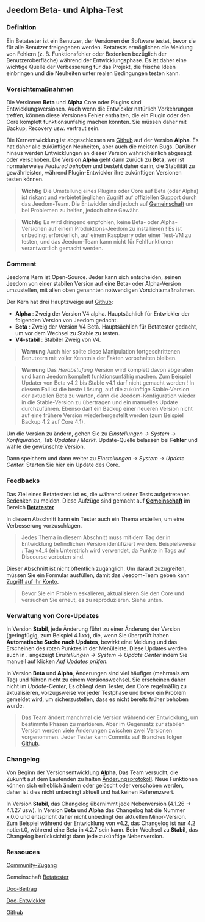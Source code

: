 
## Jeedom Beta- und Alpha-Test

### Definition

Ein Betatester ist ein Benutzer, der Versionen der Software testet, bevor sie für alle Benutzer freigegeben werden. Betatests ermöglichen die Meldung von Fehlern (z. B. Funktionsfehler oder Bedenken bezüglich der Benutzeroberfläche) während der Entwicklungsphase. Es ist daher eine wichtige Quelle der Verbesserung für das Projekt, die frische Ideen einbringen und die Neuheiten unter realen Bedingungen testen kann. 

### Vorsichtsmaßnahmen

Die Versionen **Beta** und **Alpha** Core oder Plugins sind Entwicklungsversionen. Auch wenn die Entwickler natürlich Vorkehrungen treffen, können diese Versionen Fehler enthalten, die ein Plugin oder den Core komplett funktionsunfähig machen könnten. Sie müssen daher mit Backup, Recovery usw. vertraut sein.

Die Kernentwicklung ist abgeschlossen am [Github](https://github.com/jeedom/core) auf der Version **Alpha**. Es hat daher alle zukünftigen Neuheiten, aber auch die meisten Bugs. Darüber hinaus werden Entwicklungen an dieser Version wahrscheinlich abgesagt oder verschoben. Die Version **Alpha** geht dann zurück zu **Beta**, wer ist normalerweise *Featured behoben* und besteht daher darin, die Stabilität zu gewährleisten, während Plugin-Entwickler ihre zukünftigen Versionen testen können.

> **Wichtig**
> Die Umstellung eines Plugins oder Core auf Beta (oder Alpha) ist riskant und verbietet jeglichen Zugriff auf offiziellen Support durch das Jeedom-Team. Die Entwickler sind jedoch auf [Gemeinschaft](https://community.jeedom.com/) um bei Problemen zu helfen, jedoch ohne Gewähr.

> **Wichtig**
> Es wird dringend empfohlen, keine Beta- oder Alpha-Versionen auf einem Produktions-Jeedom zu installieren ! Es ist unbedingt erforderlich, auf einem Raspberry oder einer Test-VM zu testen, und das Jeedom-Team kann nicht für Fehlfunktionen verantwortlich gemacht werden.

### Comment

Jeedoms Kern ist Open-Source. Jeder kann sich entscheiden, seinen Jeedom von einer stabilen Version auf eine Beta- oder Alpha-Version umzustellen, mit allen oben genannten notwendigen Vorsichtsmaßnahmen.

Der Kern hat drei Hauptzweige auf [Github](https://github.com/jeedom/core):

-  **Alpha** : Zweig der Version V4 alpha. Hauptsächlich für Entwickler der folgenden Version von Jeedom gedacht.
-  **Beta** : Zweig der Version V4 Beta. Hauptsächlich für Betatester gedacht, um vor dem Wechsel zu Stable zu testen.
-  **V4-stabil** : Stabiler Zweig von V4.

> **Warnung**
> Auch hier sollte diese Manipulation fortgeschrittenen Benutzern mit voller Kenntnis der Fakten vorbehalten bleiben.

> **Warnung**
> Das *Herabstufung* Version wird komplett davon abgeraten und kann Jeedom komplett funktionsunfähig machen. Zum Beispiel Updater von Beta v4.2 bis Stable v4.1 darf nicht gemacht werden ! In diesem Fall ist die beste Lösung, auf die zukünftige Stable-Version der aktuellen Beta zu warten, dann die Jeedom-Konfiguration wieder in die Stable-Version zu übertragen und ein manuelles Update durchzuführen. Ebenso darf ein Backup einer neueren Version nicht auf eine frühere Version wiederhergestellt werden (zum Beispiel Backup 4.2 auf Core 4.1).

Um die Version zu ändern, gehen Sie zu *Einstellungen → System → Konfiguration*, Tab *Updates / Markt*. Update-Quelle belassen bei **Fehler** und wähle die gewünschte Version.

Dann speichern und dann weiter zu *Einstellungen → System → Update Center*. Starten Sie hier ein Update des Core.

### Feedbacks

Das Ziel eines Betatesters ist es, die während seiner Tests aufgetretenen Bedenken zu melden.
Diese Aufzüge sind gemacht auf **[Gemeinschaft](https://community.jeedom.com/)** im Bereich **[Betatester](https://community.jeedom.com/c/salon-des-beta-testeurs/6)**

In diesem Abschnitt kann ein Tester auch ein Thema erstellen, um eine Verbesserung vorzuschlagen.

> Jedes Thema in diesem Abschnitt muss mit dem Tag der in Entwicklung befindlichen Version identifiziert werden. Beispielsweise : Tag v4_4 (ein Unterstrich wird verwendet, da Punkte in Tags auf Discourse verboten sind.

Dieser Abschnitt ist nicht öffentlich zugänglich. Um darauf zuzugreifen, müssen Sie ein Formular ausfüllen, damit das Jeedom-Team geben kann [Zugriff auf Ihr Konto](https://blog.jeedom.com/jeedom-partenaire-beta-testeur/).

> Bevor Sie ein Problem eskalieren, aktualisieren Sie den Core und versuchen Sie erneut, es zu reproduzieren. Siehe unten.

### Verwaltung von Core-Updates

In Version **Stabil**, jede Änderung führt zu einer Änderung der Version (geringfügig, zum Beispiel 4.1.xx), die, wenn Sie überprüft haben **Automatische Suche nach Updates**, bewirkt eine Meldung und das Erscheinen des roten Punktes in der Menüleiste. Diese Updates werden auch in . angezeigt *Einstellungen → System → Update Center* indem Sie manuell auf klicken *Auf Updates prüfen*.

In Version **Beta** und **Alpha**, Änderungen sind viel häufiger (mehrmals am Tag) und führen nicht zu einem Versionswechsel. Sie erscheinen daher nicht im *Update-Center*, Es obliegt dem Tester, den Core regelmäßig zu aktualisieren, vorzugsweise vor jeder Testphase und bevor ein Problem gemeldet wird, um sicherzustellen, dass es nicht bereits früher behoben wurde.

> Das Team ändert manchmal die Version während der Entwicklung, um bestimmte Phasen zu markieren. Aber im Gegensatz zur stabilen Version werden viele Änderungen zwischen zwei Versionen vorgenommen. Jeder Tester kann Commits auf Branches folgen [Github](https://github.com/jeedom/core).

### Changelog

Von Beginn der Versionsentwicklung **Alpha**, Das Team versucht, die Zukunft auf dem Laufenden zu halten [Änderungsprotokoll](/de_DE/core/4.4/changelog). Neue Funktionen können sich erheblich ändern oder gelöscht oder verschoben werden, daher ist dies nicht unbedingt aktuell und hat keinen Referenzwert.

In Version **Stabil**, das Changelog übernimmt jede Nebenversion (4.1.26 -> 4.1.27 usw). In Version **Beta** und **Alpha** das Changelog hat die Nummer x.0.0 und entspricht daher nicht unbedingt der aktuellen Minor-Version. Zum Beispiel während der Entwicklung von v4.2, das Changelog ist nur 4.2 notiert.0, während eine Beta in 4.2.7 sein kann. Beim Wechsel zu **Stabil**, das Changelog berücksichtigt dann jede zukünftige Nebenversion.

### Ressouces

 [Community-Zugang](https://blog.jeedom.com/jeedom-partenaire-beta-testeur/)
 
Gemeinschaft [Betatester](https://community.jeedom.com/c/salon-des-beta-testeurs/6)

[Doc-Beitrag](/de_DE/contribute/)

[Doc-Entwickler](/de_DE/dev/)

[Github](https://github.com/jeedom/core)
